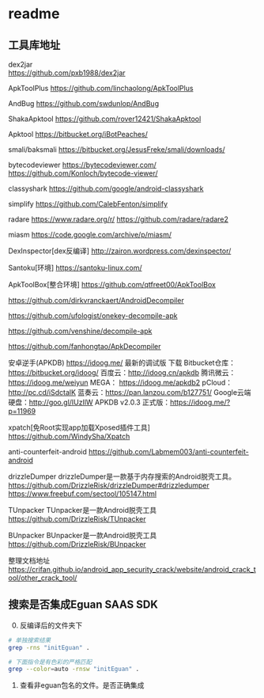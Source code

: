 # readme

## 工具库地址
dex2jar  
https://github.com/pxb1988/dex2jar

ApkToolPlus
https://github.com/linchaolong/ApkToolPlus

AndBug
https://github.com/swdunlop/AndBug

ShakaApktool
https://github.com/rover12421/ShakaApktool

Apktool
https://bitbucket.org/iBotPeaches/

smali/baksmali
https://bitbucket.org/JesusFreke/smali/downloads/

bytecodeviewer
https://bytecodeviewer.com/
https://github.com/Konloch/bytecode-viewer/

classyshark
https://github.com/google/android-classyshark

simplify
https://github.com/CalebFenton/simplify

radare
https://www.radare.org/r/
https://github.com/radare/radare2

miasm
https://code.google.com/archive/p/miasm/

DexInspector[dex反编译]
http://zairon.wordpress.com/dexinspector/

Santoku[环境]
https://santoku-linux.com/

ApkToolBox[整合环境]
https://github.com/qtfreet00/ApkToolBox


https://github.com/dirkvranckaert/AndroidDecompiler

https://github.com/ufologist/onekey-decompile-apk


https://github.com/venshine/decompile-apk

https://github.com/fanhongtao/ApkDecompiler

安卓逆手(APKDB)
https://idoog.me/
最新的调试版 下载
Bitbucket仓库：https://bitbucket.org/idoog/
百度云：http://idoog.cn/apkdb
腾讯微云：https://idoog.me/weiyun
MEGA： https://idoog.me/apkdb2
pCloud： http://pc.cd/iSdctalK
蓝奏云：https://pan.lanzou.com/b127751/
Google云端硬盘：http://goo.gl/IUzIlW
APKDB v2.0.3 正式版：https://idoog.me/?p=11969


xpatch[免Root实现app加载Xposed插件工具]
https://github.com/WindySha/Xpatch

anti-counterfeit-android
https://github.com/Labmem003/anti-counterfeit-android

drizzleDumper
drizzleDumper是一款基于内存搜索的Android脱壳工具。
https://github.com/DrizzleRisk/drizzleDumper#drizzledumper
https://www.freebuf.com/sectool/105147.html


TUnpacker
TUnpacker是一款Android脱壳工具
https://github.com/DrizzleRisk/TUnpacker

BUnpacker
BUnpacker是一款Android脱壳工具
https://github.com/DrizzleRisk/BUnpacker

整理文档地址
https://crifan.github.io/android_app_security_crack/website/android_crack_tool/other_crack_tool/

## 搜索是否集成Eguan SAAS SDK

0. 反编译后的文件夹下

``` bash
# 单独搜索结果
grep -rns "initEguan" .

# 下面指令是有色彩的严格匹配
grep --color=auto -rnsw "initEguan" .
```

1. 查看非eguan包名的文件。是否正确集成

